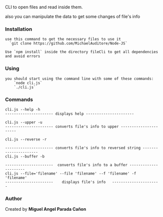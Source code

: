 CLI to open files and read inside them.

also you can manipulate the data to get some changes of file's info

### Installation

    use this command to get the necessary files to use it
      `git clone https://github.com/MichaelAuditore/Node-JS`

    Use `npm install` inside the directory fileCli to get all dependencies and avoid errors

### Using

    you should start using the command line with some of these commands:
        `node cli.js`
        `./cli.js`

### Commands

    cli.js --help -h
    ---------------------- displays help ----------------------

    cli.js --upper -u
    ---------------------- converts file's info to upper ----------------------

    cli.js --reverse -r

    ---------------------- converts file's info to reversed string ----------------------
    cli.js --buffer -b

    ----------------------  converts file's info to a buffer ----------------------
    cli.js --file='filename' --file 'filename' --f 'filename' -f 'filename'
    ----------------------    displays file's info   ----------------------

### Author

Created by **Miguel Angel Parada Cañon**
